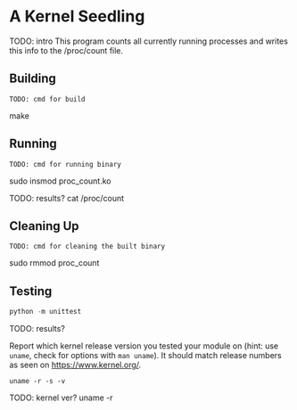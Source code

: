 # A Kernel Seedling
TODO: intro
This program counts all currently running processes and writes this info to the /proc/count file.

## Building
```shell
TODO: cmd for build
```
make

## Running
```shell
TODO: cmd for running binary
```
sudo insmod proc_count.ko

TODO: results?
cat /proc/count


## Cleaning Up
```shell
TODO: cmd for cleaning the built binary
```
sudo rmmod proc_count


## Testing
```python
python -m unittest
```
TODO: results?

Report which kernel release version you tested your module on
(hint: use `uname`, check for options with `man uname`).
It should match release numbers as seen on https://www.kernel.org/.

```shell
uname -r -s -v
```
TODO: kernel ver?
uname -r

